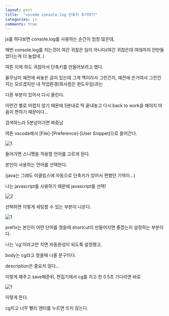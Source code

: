```yaml
---
layout: post
title:  "vscode console.log 단축키 추가하기"
categories: js 
comments: true
---
```




js를 하다보면 console.log를 사용하는 순간이 엄청 많은데, 

매번 console.log를 치는것이 여간 귀찮은 일이 아니다(여간 귀찮은데 여태까지 안만들었다는게 더 놀랍네..)

여튼 이제 하도 귀찮아서 단축키를 만들어보려고 했다.

율무님이 예전에 써놓은 글이 있는데 그게 맥이라서 그런건지, 예전에 쓴거여서 그런건지는 모르겠지만 내 작업환경(회사컴은 윈도우임)과는

다른 부분이 있어서 다시 올린다.



이런건 별로 어렵지 않기 때문에 5분내로 딱 끝내놓고 다시 back to work을 해야지 마음이 편하기 때문이다...

검색하느라 5분넘어가면 짜증남



여튼 vscode에서 [File]-[Preference]-[User Snippet]으로 들어간다.

![1](/assets/img/2020-02-12/1.png)



들어가면 스니펫을 적용할 언어를 고르게 된다.

본인이 사용하는 언어를 선택한다.

(java는 그래도 이클립스에 자동으로 단축키가 있어서 편했던 기억이...)

나는 javascript를 사용하기 때문에 javascript를 선택!

![2](/assets/img/2020-02-12/2.png)



선택하면 이렇게 세팅할 수 있는 부분이 나온다.

![1](/assets/img/2020-02-12/3.png)

prefix는 본인이 어떤 단어를 쳤을때 shortcut이 만들어지면 좋겠는지 설정하는 부분이다.

나는 'cg'이라고만 치면 자동완성이 되도록 설정했고,

body는 cg라고 쳤을때 나올 문구이다.

description은 중요치 않다...



이렇게 해주고 save해준뒤, 편집기에서 cg를 치고 한 0.5초 기다리면 바로 

![1](/assets/img/2020-02-12/4.png)

이렇게 뜬다.

cg치고 너무 빨리 엔터를 누르면 뜨지 않는다. 